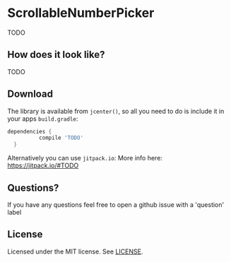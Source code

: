 ScrollableNumberPicker
============

TODO

How does it look like?
--------

TODO

Download
--------

The library is available from `jcenter()`, so all you need to do is include it in your apps `build.gradle`:

```groovy
dependencies {
          compile 'TODO'
  }
```

Alternatively you can use `jitpack.io`:
More info here: https://jitpack.io/#TODO


Questions?
--------
If you have any questions feel free to open a github issue with a 'question' label


License
--------
Licensed under the MIT license. See [LICENSE](LICENSE.md).
